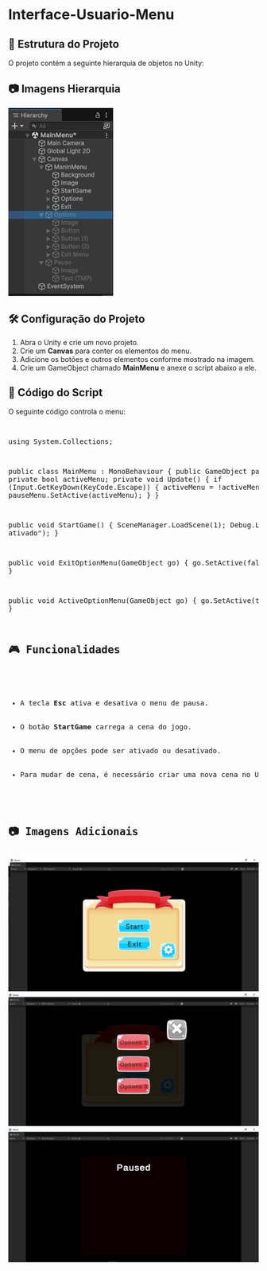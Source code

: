# Interface-Usuario-Menu

<h2>📌 Estrutura do Projeto</h2>
<p>O projeto contém a seguinte hierarquia de objetos no Unity:</p>
<h2>📷 Imagens Hierarquia</h2>
    <img src="IMG/IMG1.PNG" alt="Menu">

<h2>🛠️ Configuração do Projeto</h2>
<ol>
    <li>Abra o Unity e crie um novo projeto.</li>
    <li>Crie um <strong>Canvas</strong> para conter os elementos do menu.</li>
    <li>Adicione os botões e outros elementos conforme mostrado na imagem.</li>
    <li>Crie um GameObject chamado <strong>MainMenu</strong> e anexe o script abaixo a ele.</li>
</ol>

<h2>📜 Código do Script</h2>
<p>O seguinte código controla o menu:</p>
<pre>

using System.Collections;

public class MainMenu : MonoBehaviour
{
  public GameObject pauseMenu;
  private bool activeMenu;
  private void Update()
  {
    if (Input.GetKeyDown(KeyCode.Escape))
    {
        activeMenu = !activeMenu;
        pauseMenu.SetActive(activeMenu);
    }
  }

  public void StartGame()
  {
    SceneManager.LoadScene(1);
    Debug.Log("Botão ativado");
  }

  public void ExitOptionMenu(GameObject go)
  {
    go.SetActive(false);
  }

  public void ActiveOptionMenu(GameObject go)
  {
    go.SetActive(true);
  }
}

<h2>🎮 Funcionalidades</h2>
<ul>
    <li>A tecla <strong>Esc</strong> ativa e desativa o menu de pausa.</li>
    <li>O botão <strong>StartGame</strong> carrega a cena do jogo.</li>
    <li>O menu de opções pode ser ativado ou desativado.</li>
    <li>Para mudar de cena, é necessário criar uma nova cena no Unity e configurá-la no <strong>Build Settings</strong>.</li>
</ul>

<h2>📷 Imagens Adicionais</h2>
<img src="IMG/IMG2.PNG" alt="Menu">
<img src="IMG/IMG3.PNG" alt="Opções">
<img src="IMG/IMG4.PNG" alt="Pause">